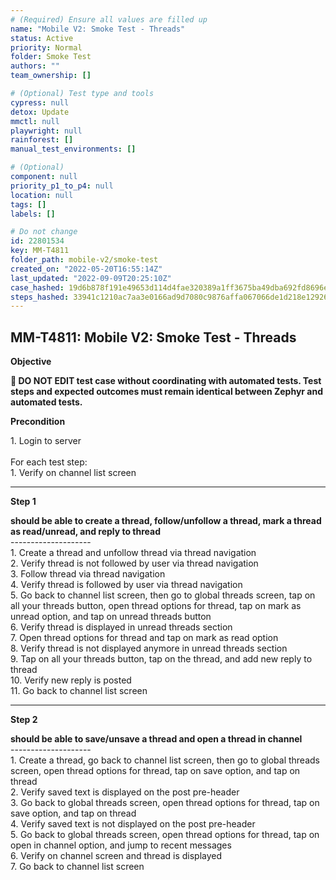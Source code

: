 ```yaml
---
# (Required) Ensure all values are filled up
name: "Mobile V2: Smoke Test - Threads"
status: Active
priority: Normal
folder: Smoke Test
authors: ""
team_ownership: []

# (Optional) Test type and tools
cypress: null
detox: Update
mmctl: null
playwright: null
rainforest: []
manual_test_environments: []

# (Optional)
component: null
priority_p1_to_p4: null
location: null
tags: []
labels: []

# Do not change
id: 22801534
key: MM-T4811
folder_path: mobile-v2/smoke-test
created_on: "2022-05-20T16:55:14Z"
last_updated: "2022-09-09T20:25:10Z"
case_hashed: 19d6b878f191e49653d114d4fae320389a1ff3675ba49dba692fd8696e6ec88fc73f78c5b2fe174726b2e2261e02be4f
steps_hashed: 33941c1210ac7aa3e0166ad9d7080c9876affa067066de1d218e12926174ea8b592ad68f1488913332031825703eb70e
---
```


## MM-T4811: Mobile V2: Smoke Test - Threads

**Objective**

**🛑 DO NOT EDIT test case without coordinating with automated tests. Test steps and expected outcomes must remain identical between Zephyr and automated tests.**

**Precondition**

1\. Login to server\
\
For each test step:\
1\. Verify on channel list screen

---

**Step 1**

**should be able to create a thread, follow/unfollow a thread, mark a thread as read/unread, and reply to thread**\
\--------------------\
1\. Create a thread and unfollow thread via thread navigation\
2\. Verify thread is not followed by user via thread navigation\
3\. Follow thread via thread navigation\
4\. Verify thread is followed by user via thread navigation\
5\. Go back to channel list screen, then go to global threads screen, tap on all your threads button, open thread options for thread, tap on mark as unread option, and tap on unread threads button\
6\. Verify thread is displayed in unread threads section\
7\. Open thread options for thread and tap on mark as read option\
8\. Verify thread is not displayed anymore in unread threads section\
9\. Tap on all your threads button, tap on the thread, and add new reply to thread\
10\. Verify new reply is posted\
11\. Go back to channel list screen

---

**Step 2**

**should be able to save/unsave a thread and open a thread in channel**\
\--------------------\
1\. Create a thread, go back to channel list screen, then go to global threads screen, open thread options for thread, tap on save option, and tap on thread\
2\. Verify saved text is displayed on the post pre-header\
3\. Go back to global threads screen, open thread options for thread, tap on save option, and tap on thread\
4\. Verify saved text is not displayed on the post pre-header\
5\. Go back to global threads screen, open thread options for thread, tap on open in channel option, and jump to recent messages\
6\. Verify on channel screen and thread is displayed\
7\. Go back to channel list screen
